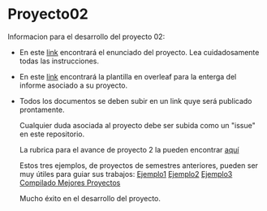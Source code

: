 # Proyecto02

Informacion para el desarrollo del proyecto 02:

* En este [link](https://github.com/IEE2463-SEP/Proyecto02/blob/main/Proyecto02_IEE2463.pdf) encontrará el enunciado del proyecto. Lea cuidadosamente todas las instrucciones. 
* En este [link](https://github.com/IEE2463-SEP/Proyecto02/blob/main/Informe_Proyecto_2_SEP.zip) encontrará la plantilla en overleaf para la enterga del informe asociado a su proyecto. 
* Todos los documentos se deben subir en un link quye será publicado prontamente.

  Cualquier duda asociada al proyecto debe ser subida como un "issue" en este repositorio.

  La rubrica para el avance de proyecto 2 la pueden encontrar [aquí](https://github.com/IEE2463-SEP/Proyecto02/blob/main/Rubrica_Avance_Proyecto_02_IEE2463.pdf)

  Estos tres ejemplos, de proyectos de semestres anteriores, pueden ser muy útiles para guiar sus trabajos:
  [Ejemplo1](https://github.com/IEE2463-SEP/Proyecto02/blob/main/G6_1S24.zip)
  [Ejemplo2](https://github.com/IEE2463-SEP/Proyecto02/blob/main/G18_1S24.zip)
  [Ejemplo3](https://github.com/IEE2463-SEP/Proyecto02/blob/main/G11_1S24.zip)
  [Compilado Mejores Proyectos](https://www.myqnapcloud.com/smartshare/74784g6inp2m2694r246673b_cb0f3g75l1km2501q93vzv5c5b098142)


  Mucho éxito en el desarrollo del proyecto.
